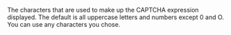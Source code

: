 ﻿The characters that are used to make up the CAPTCHA expression displayed. The default is all uppercase letters and numbers except 0 and O. You can use any characters you chose.